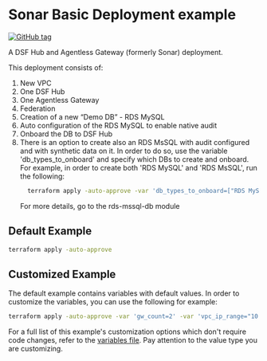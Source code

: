 # Sonar Basic Deployment example
[![GitHub tag](https://img.shields.io/github/v/tag/imperva/dsfkit.svg)](https://github.com/imperva/dsfkit/tags)

A DSF Hub and Agentless Gateway (formerly Sonar) deployment.

This deployment consists of:

1. New VPC
2. One DSF Hub
3. One Agentless Gateway
4. Federation
5. Creation of a new “Demo DB” - RDS MySQL
6. Auto configuration of the RDS MySQL to enable native audit
7. Onboard the DB to DSF Hub
8. There is an option to create also an RDS MsSQL with audit configured and with synthetic data on it. In order to do so, use the variable 'db_types_to_onboard' and specify which DBs to create and onboard.</br>
    For example, in order to create both 'RDS MySQL' and 'RDS MsSQL', run the following:
    ```bash
      terraform apply -auto-approve -var 'db_types_to_onboard=["RDS MySQL", "RDS MsSQL"]'
   ```
    For more details, go to the rds-mssql-db module

## Default Example
```bash
terraform apply -auto-approve
```

## Customized Example
The default example contains variables with default values. In order to customize the variables, you can use the following for example:
```bash
terraform apply -auto-approve -var 'gw_count=2' -var 'vpc_ip_range="10.1.0.0/24"'
```
For a full list of this example's customization options which don't require code changes, refer to the [variables file](./variables.tf). Pay attention to the value type you are customizing.